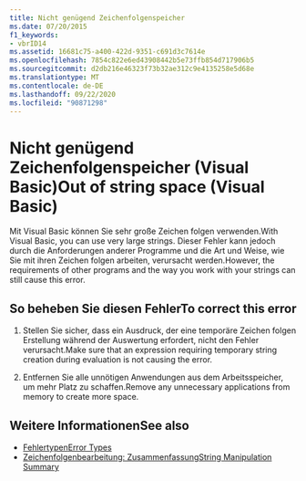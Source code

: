 ```yaml
---
title: Nicht genügend Zeichenfolgenspeicher
ms.date: 07/20/2015
f1_keywords:
- vbrID14
ms.assetid: 16681c75-a400-422d-9351-c691d3c7614e
ms.openlocfilehash: 7854c822e6ed43908442b5e73ffb854d717906b5
ms.sourcegitcommit: d2db216e46323f73b32ae312c9e4135258e5d68e
ms.translationtype: MT
ms.contentlocale: de-DE
ms.lasthandoff: 09/22/2020
ms.locfileid: "90871298"
---
```

# <a name="out-of-string-space-visual-basic"></a><span data-ttu-id="aa762-102">Nicht genügend Zeichenfolgenspeicher (Visual Basic)</span><span class="sxs-lookup"><span data-stu-id="aa762-102">Out of string space (Visual Basic)</span></span>

<span data-ttu-id="aa762-103">Mit Visual Basic können Sie sehr große Zeichen folgen verwenden.</span><span class="sxs-lookup"><span data-stu-id="aa762-103">With Visual Basic, you can use very large strings.</span></span> <span data-ttu-id="aa762-104">Dieser Fehler kann jedoch durch die Anforderungen anderer Programme und die Art und Weise, wie Sie mit ihren Zeichen folgen arbeiten, verursacht werden.</span><span class="sxs-lookup"><span data-stu-id="aa762-104">However, the requirements of other programs and the way you work with your strings can still cause this error.</span></span>  
  
## <a name="to-correct-this-error"></a><span data-ttu-id="aa762-105">So beheben Sie diesen Fehler</span><span class="sxs-lookup"><span data-stu-id="aa762-105">To correct this error</span></span>  
  
1. <span data-ttu-id="aa762-106">Stellen Sie sicher, dass ein Ausdruck, der eine temporäre Zeichen folgen Erstellung während der Auswertung erfordert, nicht den Fehler verursacht.</span><span class="sxs-lookup"><span data-stu-id="aa762-106">Make sure that an expression requiring temporary string creation during evaluation is not causing the error.</span></span>  
  
2. <span data-ttu-id="aa762-107">Entfernen Sie alle unnötigen Anwendungen aus dem Arbeitsspeicher, um mehr Platz zu schaffen.</span><span class="sxs-lookup"><span data-stu-id="aa762-107">Remove any unnecessary applications from memory to create more space.</span></span>  
  
## <a name="see-also"></a><span data-ttu-id="aa762-108">Weitere Informationen</span><span class="sxs-lookup"><span data-stu-id="aa762-108">See also</span></span>

- [<span data-ttu-id="aa762-109">Fehlertypen</span><span class="sxs-lookup"><span data-stu-id="aa762-109">Error Types</span></span>](../../programming-guide/language-features/error-types.md)
- [<span data-ttu-id="aa762-110">Zeichenfolgenbearbeitung: Zusammenfassung</span><span class="sxs-lookup"><span data-stu-id="aa762-110">String Manipulation Summary</span></span>](../keywords/string-manipulation-summary.md)

